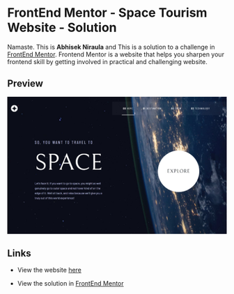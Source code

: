# FrontEnd Mentor - Space Tourism Website - Solution
Namaste. This is **Abhisek Niraula** and This is a solution to a challenge in [FrontEnd Mentor](https://www.frontendmentor.io/challenges/space-tourism-multipage-website-gRWj1URZ3). Frontend Mentor is a website that helps you sharpen your frontend skill by getting involved in practical and challenging website.

## Preview 
![Preview of the index / intro page of space tourism website!](./preview.jpeg)

## Links
 - View the website [here]()

 - View the solution in [FrontEnd Mentor]()



